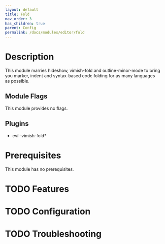 ```yaml
---
layout: default
title: Fold
nav_order: 3
has_children: true
parent: Config
permalink: /docs/modules/editor/fold
---
```


# Description

This module marries hideshow, vimish-fold and outline-minor-mode to
bring you marker, indent and syntax-based code folding for as many
languages as possible.

## Module Flags

This module provides no flags.

## Plugins

  - evil-vimish-fold\*

# Prerequisites

This module has no prerequisites.

# <span class="todo TODO">TODO</span> Features

# <span class="todo TODO">TODO</span> Configuration

# <span class="todo TODO">TODO</span> Troubleshooting
